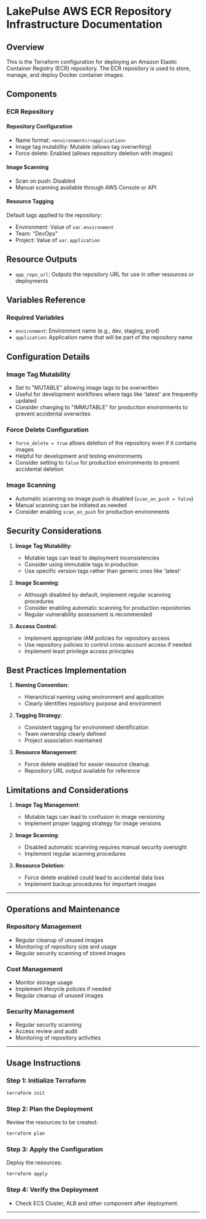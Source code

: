 # LakePulse AWS ECR Repository Infrastructure Documentation

## Overview
This is the Terraform configuration for deploying an Amazon Elastic Container Registry (ECR) repository. The ECR repository is used to store, manage, and deploy Docker container images.

## Components

### ECR Repository

#### Repository Configuration
- Name format: `<environment>/<application>`
- Image tag mutability: Mutable (allows tag overwriting)
- Force delete: Enabled (allows repository deletion with images)

#### Image Scanning
- Scan on push: Disabled
- Manual scanning available through AWS Console or API

#### Resource Tagging
Default tags applied to the repository:
- Environment: Value of `var.environment`
- Team: "DevOps"
- Project: Value of `var.application`

## Resource Outputs
- `app_repo_url`: Outputs the repository URL for use in other resources or deployments

## Variables Reference

### Required Variables
- `environment`: Environment name (e.g., dev, staging, prod)
- `application`: Application name that will be part of the repository name

## Configuration Details

### Image Tag Mutability
- Set to "MUTABLE" allowing image tags to be overwritten
- Useful for development workflows where tags like 'latest' are frequently updated
- Consider changing to "IMMUTABLE" for production environments to prevent accidental overwrites

### Force Delete Configuration
- `force_delete = true` allows deletion of the repository even if it contains images
- Helpful for development and testing environments
- Consider setting to `false` for production environments to prevent accidental deletion

### Image Scanning
- Automatic scanning on image push is disabled (`scan_on_push = false`)
- Manual scanning can be initiated as needed
- Consider enabling `scan_on_push` for production environments

## Security Considerations

1. **Image Tag Mutability**:
   - Mutable tags can lead to deployment inconsistencies
   - Consider using immutable tags in production
   - Use specific version tags rather than generic ones like 'latest'

2. **Image Scanning**:
   - Although disabled by default, implement regular scanning procedures
   - Consider enabling automatic scanning for production repositories
   - Regular vulnerability assessment is recommended

3. **Access Control**:
   - Implement appropriate IAM policies for repository access
   - Use repository policies to control cross-account access if needed
   - Implement least privilege access principles

## Best Practices Implementation

1. **Naming Convention**:
   - Hierarchical naming using environment and application
   - Clearly identifies repository purpose and environment

2. **Tagging Strategy**:
   - Consistent tagging for environment identification
   - Team ownership clearly defined
   - Project association maintained

3. **Resource Management**:
   - Force delete enabled for easier resource cleanup
   - Repository URL output available for reference

## Limitations and Considerations

1. **Image Tag Management**:
   - Mutable tags can lead to confusion in image versioning
   - Implement proper tagging strategy for image versions

2. **Image Scanning**:
   - Disabled automatic scanning requires manual security oversight
   - Implement regular scanning procedures

3. **Resource Deletion**:
   - Force delete enabled could lead to accidental data loss
   - Implement backup procedures for important images

---

## Operations and Maintenance

### Repository Management
- Regular cleanup of unused images
- Monitoring of repository size and usage
- Regular security scanning of stored images

### Cost Management
- Monitor storage usage
- Implement lifecycle policies if needed
- Regular cleanup of unused images

### Security Management
- Regular security scanning
- Access review and audit
- Monitoring of repository activities
---


## Usage Instructions

### Step 1: Initialize Terraform
```bash
terraform init
```

### Step 2: Plan the Deployment
Review the resources to be created:
```bash
terraform plan
```

### Step 3: Apply the Configuration
Deploy the resources:
```bash
terraform apply
```

### Step 4: Verify the Deployment
- Check ECS Cluster, ALB and other component after deployment.

---